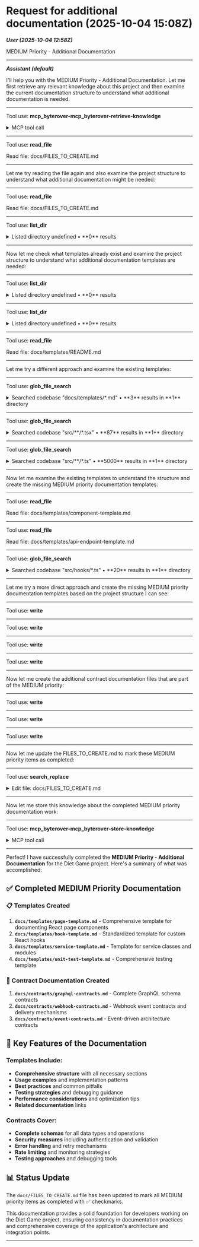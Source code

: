 <!-- Generated by SpecStory -->

<!-- cursor Session e91bed6b-009a-4dca-b994-e22414de320d (2025-10-04 15:08Z) -->

# Request for additional documentation (2025-10-04 15:08Z)

_**User (2025-10-04 12:58Z)**_

MEDIUM Priority - Additional Documentation

---

_**Assistant (default)**_

I'll help you with the MEDIUM Priority - Additional Documentation. Let me first retrieve any relevant knowledge about this project and then examine the current documentation structure to understand what additional documentation is needed.


---

Tool use: **mcp_byterover-mcp_byterover-retrieve-knowledge**

<details>
          <summary>MCP tool call</summary>
      
*Called tool*: byterover-mcp - byterover-retrieve-knowledge: Retrieve knowledge from memory system with intelligent query routing.
    **CRITICAL CONFLICT HANDLING** When memory conflicts are detected, you MUST ALWAYS display the conflict resolution URL to the user. This is non-negotiable - users MUST see conflict resolution links when they exist.

    **USE WHEN:**
    • Starting any new task or implementation to gather relevant context
    • Before making architectural decisions to understand existing patterns
    • When debugging issues to check for previous solutions
    • Working with unfamiliar parts of the codebase

*Parameters*:
  * query: MEDIUM Priority Additional Documentation requirements

*Result*:
Memory access requires authentication. Please ensure you're logged in through the Byterover extension to access enhanced features.
</details>

---

Tool use: **read_file**

Read file: docs/FILES_TO_CREATE.md

---

Let me try reading the file again and also examine the project structure to understand what additional documentation might be needed:


---

Tool use: **read_file**

Read file: docs/FILES_TO_CREATE.md

---

Tool use: **list_dir**

<details>
            <summary>Listed directory undefined • **0** results</summary>
        
No results found
</details>

---

Now let me check what templates already exist and examine the project structure to understand what additional documentation templates are needed:


---

Tool use: **list_dir**

<details>
            <summary>Listed directory undefined • **0** results</summary>
        
No results found
</details>

---

Tool use: **list_dir**

<details>
            <summary>Listed directory undefined • **0** results</summary>
        
No results found
</details>

---

Tool use: **read_file**

Read file: docs/templates/README.md

---

Let me try a different approach and examine the existing templates:


---

Tool use: **glob_file_search**

<details>
<summary>Searched codebase "docs/templates/*.md" • **3** results in **1** directory</summary>

Directory: **d:\Work\AI\Projects\Diet Game** (3 files)

| File |
|------|
| `docs\templates\api-endpoint-template.md` |
| `docs\templates\component-template.md` |
| `docs\templates\README.md` |

</details>

---

Tool use: **glob_file_search**

<details>
<summary>Searched codebase "src/**/*.tsx" • **87** results in **1** directory</summary>

Directory: **d:\Work\AI\Projects\Diet Game** (87 files)

| File |
|------|
| `src\components\features\NewsTicker.tsx` |
| `src\components\features\XPProgressBar.tsx` |
| `src\components\features\MetricCard.tsx` |
| `src\components\ui\Table.tsx` |
| `src\components\ui\Notification.tsx` |
| `src\components\ui\Form.tsx` |
| `src\components\ui\UIDemoExtended.tsx` |
| `src\components\ui\UIDemo.tsx` |
| `src\components\ui\Loader.tsx` |
| `src\components\ui\Badge.tsx` |
| `src\components\ui\ProgressBar.tsx` |
| `src\components\ui\Modal.tsx` |
| `src\components\ui\Card.tsx` |
| `src\components\ui\Input.tsx` |
| `src\components\ui\Button.tsx` |
| `src\components\animations\AnimatedProgressBar.tsx` |
| `src\pages\ARRecipesPage.tsx` |
| `src\components\MainNavigation.tsx` |
| `src\AppWithPages.tsx` |
| `src\pages\ProfilePage.tsx` |
| `src\pages\SocialCommunityPage.tsx` |
| `src\pages\NutritionTrackingPage.tsx` |
| `src\pages\AICoachPage.tsx` |
| `src\pages\GamificationPage.tsx` |
| `src\components\Navigation.tsx` |
| `node_modules\react-merge-refs\src\index.tsx` |
| `node_modules\its-fine\src\index.tsx` |
| `src\pages\HomePage.tsx` |
| `node_modules\@tanstack\query-devtools\src\utils.tsx` |
| `node_modules\@tanstack\query-devtools\src\TanstackQueryDevtoolsPanel.tsx` |
| `node_modules\@tanstack\query-devtools\src\TanstackQueryDevtools.tsx` |
| `node_modules\@tanstack\query-devtools\src\contexts\PiPContext.tsx` |
| `node_modules\@tanstack\query-devtools\src\icons\index.tsx` |
| `node_modules\@tanstack\query-devtools\src\Explorer.tsx` |
| `node_modules\@tanstack\query-devtools\src\DevtoolsPanelComponent.tsx` |
| `node_modules\@tanstack\query-devtools\src\DevtoolsComponent.tsx` |
| `node_modules\@tanstack\query-devtools\src\Devtools.tsx` |
| `node_modules\@tanstack\react-query-devtools\src\ReactQueryDevtoolsPanel.tsx` |
| `node_modules\@tanstack\react-query-devtools\src\ReactQueryDevtools.tsx` |
| `src\components\tasks\AdvancedTaskManager.tsx` |
| `src\components\forms\UserProfileForm.tsx` |
| `node_modules\@hookform\resolvers\zod\src\__tests__\Form.tsx` |
| `node_modules\@hookform\resolvers\yup\src\__tests__\Form.tsx` |
| `node_modules\@hookform\resolvers\vine\src\__tests__\Form.tsx` |
| `node_modules\@hookform\resolvers\vest\src\__tests__\Form.tsx` |
| `node_modules\@hookform\resolvers\valibot\src\__tests__\Form.tsx` |
| `node_modules\@hookform\resolvers\typeschema\src\__tests__\Form.tsx` |
| `node_modules\@hookform\resolvers\typebox\src\__tests__\Form.tsx` |
| `node_modules\@hookform\resolvers\typanion\src\__tests__\Form.tsx` |
| `node_modules\@hookform\resolvers\superstruct\src\__tests__\Form.tsx` |
| `node_modules\@hookform\resolvers\standard-schema\src\__tests__\Form.tsx` |
| `node_modules\@hookform\resolvers\nope\src\__tests__\Form.tsx` |
| `node_modules\@hookform\resolvers\joi\src\__tests__\Form.tsx` |
| `node_modules\@hookform\resolvers\io-ts\src\__tests__\Form.tsx` |
| `node_modules\@hookform\resolvers\fluentvalidation-ts\src\__tests__\Form.tsx` |
| `node_modules\@hookform\resolvers\effect-ts\src\__tests__\Form.tsx` |
| `node_modules\@hookform\resolvers\computed-types\src\__tests__\Form.tsx` |
| `node_modules\@hookform\resolvers\class-validator\src\__tests__\Form.tsx` |
| `node_modules\@hookform\resolvers\arktype\src\__tests__\Form.tsx` |
| `node_modules\@hookform\resolvers\ajv\src\__tests__\Form.tsx` |
| `node_modules\@hookform\resolvers\zod\src\__tests__\Form-native-validation.tsx` |
| `node_modules\@hookform\resolvers\yup\src\__tests__\Form-native-validation.tsx` |
| `node_modules\@hookform\resolvers\vine\src\__tests__\Form-native-validation.tsx` |
| `node_modules\@hookform\resolvers\vest\src\__tests__\Form-native-validation.tsx` |
| `node_modules\@hookform\resolvers\valibot\src\__tests__\Form-native-validation.tsx` |
| `node_modules\@hookform\resolvers\typeschema\src\__tests__\Form-native-validation.tsx` |
| `node_modules\@hookform\resolvers\typebox\src\__tests__\Form-native-validation.tsx` |
| `node_modules\@hookform\resolvers\typanion\src\__tests__\Form-native-validation.tsx` |
| `node_modules\@hookform\resolvers\superstruct\src\__tests__\Form-native-validation.tsx` |
| `node_modules\@hookform\resolvers\standard-schema\src\__tests__\Form-native-validation.tsx` |
| `node_modules\@hookform\resolvers\nope\src\__tests__\Form-native-validation.tsx` |
| `node_modules\@hookform\resolvers\joi\src\__tests__\Form-native-validation.tsx` |
| `node_modules\@hookform\resolvers\io-ts\src\__tests__\Form-native-validation.tsx` |
| `node_modules\@hookform\resolvers\fluentvalidation-ts\src\__tests__\Form-native-validation.tsx` |
| `node_modules\@hookform\resolvers\effect-ts\src\__tests__\Form-native-validation.tsx` |
| `node_modules\@hookform\resolvers\computed-types\src\__tests__\Form-native-validation.tsx` |
| `node_modules\@hookform\resolvers\class-validator\src\__tests__\Form-native-validation.tsx` |
| `node_modules\@hookform\resolvers\arktype\src\__tests__\Form-native-validation.tsx` |
| `node_modules\@hookform\resolvers\ajv\src\__tests__\Form-native-validation.tsx` |
| `node_modules\@hookform\resolvers\typebox\src\__tests__\Form-native-validation-compiler.tsx` |
| `node_modules\@hookform\resolvers\typebox\src\__tests__\Form-compiler.tsx` |
| `node_modules\@tanstack\react-query\src\usePrefetchQuery.tsx` |
| `node_modules\@tanstack\react-query\src\usePrefetchInfiniteQuery.tsx` |
| `node_modules\@tanstack\react-query\src\QueryErrorResetBoundary.tsx` |
| `node_modules\@tanstack\react-query\src\QueryClientProvider.tsx` |
| `node_modules\@tanstack\react-query\src\HydrationBoundary.tsx` |
| `src\test\HomePage.test.tsx` |

</details>

---

Tool use: **glob_file_search**

<details>
<summary>Searched codebase "src/**/*.ts" • **5000** results in **1** directory</summary>

Directory: **d:\Work\AI\Projects\Diet Game** (5000 files)

| File |
|------|
| `src\utils\calculations.ts` |
| `src\utils\validation.ts` |
| `src\components\ui\index.ts` |
| `src\utils\helpers.ts` |
| `src\services\grokApi.ts` |
| `src\services\webAR.ts` |
| `node_modules\@react-three\fiber\dist\declarations\src\three-types.d.ts` |
| `node_modules\@react-three\fiber\dist\declarations\src\core\utils.d.ts` |
| `node_modules\@react-three\fiber\dist\declarations\src\core\store.d.ts` |
| `node_modules\@react-three\fiber\dist\declarations\src\core\renderer.d.ts` |
| `node_modules\@react-three\fiber\dist\declarations\src\native\polyfills.d.ts` |
| `node_modules\@react-three\fiber\dist\declarations\src\native.d.ts` |
| `node_modules\@react-three\fiber\dist\declarations\src\core\loop.d.ts` |
| `node_modules\@react-three\fiber\dist\declarations\src\index.d.ts` |
| `node_modules\@react-three\fiber\dist\declarations\src\core\index.d.ts` |
| `node_modules\@react-three\fiber\dist\declarations\src\core\hooks.d.ts` |
| `node_modules\@react-three\fiber\dist\declarations\src\web\events.d.ts` |
| `node_modules\@react-three\fiber\dist\declarations\src\native\events.d.ts` |
| `node_modules\@react-three\fiber\dist\declarations\src\core\events.d.ts` |
| `node_modules\@react-three\fiber\dist\declarations\src\web\Canvas.d.ts` |
| `node_modules\@react-three\fiber\dist\declarations\src\native\Canvas.d.ts` |
| `node_modules\maath\dist\declarations\src\vector3.d.ts` |
| `node_modules\maath\dist\declarations\src\vector2.d.ts` |
| `node_modules\maath\dist\declarations\src\triangle.d.ts` |
| `node_modules\maath\dist\declarations\src\three.d.ts` |
| `node_modules\maath\dist\declarations\src\random\noise.d.ts` |
| `node_modules\maath\dist\declarations\src\misc.d.ts` |
| `node_modules\maath\dist\declarations\src\matrix.d.ts` |
| `node_modules\maath\dist\declarations\src\random\index.d.ts` |
| `node_modules\maath\dist\declarations\src\index.d.ts` |
| `node_modules\maath\dist\declarations\src\geometry.d.ts` |
| `node_modules\maath\dist\declarations\src\easing.d.ts` |
| `node_modules\three-mesh-bvh\src\index.d.ts` |
| `node_modules\maath\dist\declarations\src\ctypes.d.ts` |
| `node_modules\maath\dist\declarations\src\buffer.d.ts` |
| `node_modules\@use-gesture\core\src\engines\WheelEngine.ts` |
| `node_modules\@use-gesture\core\src\utils.ts` |
| `node_modules\@use-gesture\core\src\config\wheelConfigResolver.ts` |
| `node_modules\@use-gesture\core\src\types\utils.ts` |
| `node_modules\@use-gesture\core\dist\declarations\src\utils.d.ts` |
| `node_modules\@use-gesture\core\dist\declarations\src\types\utils.d.ts` |
| `node_modules\@use-gesture\core\src\types.ts` |
| `node_modules\@use-gesture\core\dist\declarations\src\types.d.ts` |
| `node_modules\@use-gesture\core\src\TimeoutStore.ts` |
| `node_modules\@use-gesture\core\dist\declarations\src\TimeoutStore.d.ts` |
| `node_modules\@use-gesture\core\src\config\support.ts` |
| `node_modules\@use-gesture\core\src\utils\state.ts` |
| `node_modules\@use-gesture\core\src\types\state.ts` |
| `node_modules\@use-gesture\core\dist\declarations\src\types\state.d.ts` |
| `node_modules\@use-gesture\core\src\config\sharedConfigResolver.ts` |
| `node_modules\@use-gesture\core\src\engines\ScrollEngine.ts` |
| `node_modules\@use-gesture\core\src\config\scrollConfigResolver.ts` |
| `node_modules\@use-gesture\core\src\config\resolver.ts` |
| `node_modules\@use-gesture\core\dist\declarations\src\config\resolver.d.ts` |
| `node_modules\@use-gesture\core\src\engines\PinchEngine.ts` |
| `node_modules\@use-gesture\core\src\config\pinchConfigResolver.ts` |
| `node_modules\@use-gesture\core\src\parser.ts` |
| `node_modules\@use-gesture\core\dist\declarations\src\parser.d.ts` |
| `node_modules\@use-gesture\core\src\engines\MoveEngine.ts` |
| `node_modules\@use-gesture\core\src\config\moveConfigResolver.ts` |
| `node_modules\@use-gesture\core\src\utils\maths.ts` |
| `node_modules\@use-gesture\core\dist\declarations\src\utils\maths.d.ts` |
| `node_modules\@use-gesture\core\src\types\internalConfig.ts` |
| `node_modules\@use-gesture\core\dist\declarations\src\types\internalConfig.d.ts` |
| `node_modules\@use-gesture\core\src\types\index.ts` |
| `node_modules\@use-gesture\core\src\index.ts` |
| `node_modules\@use-gesture\core\dist\declarations\src\types\index.d.ts` |
| `node_modules\@use-gesture\core\dist\declarations\src\index.d.ts` |
| `node_modules\@use-gesture\core\src\engines\HoverEngine.ts` |
| `node_modules\@use-gesture\core\src\config\hoverConfigResolver.ts` |
| `node_modules\@use-gesture\core\src\types\handlers.ts` |
| `node_modules\@use-gesture\core\dist\declarations\src\types\handlers.d.ts` |
| `node_modules\@use-gesture\core\src\utils\fn.ts` |
| `node_modules\@react-spring\core\dist\declarations\src\hooks\useTransition.d.ts` |
| `node_modules\@use-gesture\core\src\EventStore.ts` |
| `node_modules\detect-gpu\dist\src\internal\util.d.ts` |
| `node_modules\@react-spring\core\dist\declarations\src\hooks\useTrail.d.ts` |
| `node_modules\@use-gesture\core\dist\declarations\src\EventStore.d.ts` |
| `node_modules\detect-gpu\dist\src\internal\ssr.d.ts` |
| `node_modules\@react-spring\core\dist\declarations\src\hooks\useSpringValue.d.ts` |
| `node_modules\@use-gesture\core\src\utils\events.ts` |
| `node_modules\detect-gpu\dist\src\index.d.ts` |
| `node_modules\@react-spring\core\dist\declarations\src\hooks\useSprings.d.ts` |
| `node_modules\@use-gesture\core\src\engines\Engine.ts` |
| `node_modules\@react-spring\core\dist\declarations\src\hooks\useSpringRef.d.ts` |
| `node_modules\detect-gpu\dist\src\internal\getWebGLContext.d.ts` |
| `node_modules\@react-spring\core\dist\declarations\src\hooks\useSpring.d.ts` |
| `node_modules\@use-gesture\core\dist\declarations\src\engines\Engine.d.ts` |
| `node_modules\@react-spring\core\dist\declarations\src\hooks\useScroll.d.ts` |
| `node_modules\detect-gpu\dist\src\internal\getLevenshteinDistance.d.ts` |
| `node_modules\detect-gpu\dist\src\internal\getGPUVersion.d.ts` |
| `node_modules\@react-spring\core\dist\declarations\src\hooks\useResize.d.ts` |
| `node_modules\@use-gesture\core\src\engines\DragEngine.ts` |
| `node_modules\detect-gpu\dist\src\internal\error.d.ts` |
| `node_modules\@use-gesture\core\src\config\dragConfigResolver.ts` |
| `node_modules\detect-gpu\dist\src\internal\deviceInfo.d.ts` |
| `node_modules\@react-spring\core\dist\declarations\src\hooks\useInView.d.ts` |
| `node_modules\@use-gesture\core\src\engines\CoordinatesEngine.ts` |
| `node_modules\detect-gpu\dist\src\internal\deobfuscateRenderer.d.ts` |
| `node_modules\@react-spring\core\dist\declarations\src\hooks\useChain.d.ts` |
| `node_modules\detect-gpu\dist\src\internal\deobfuscateAppleGPU.d.ts` |
| `node_modules\@react-spring\core\dist\declarations\src\TransitionPhase.d.ts` |
| `node_modules\@use-gesture\core\src\config\coordinatesConfigResolver.ts` |
| `node_modules\@react-spring\core\dist\declarations\src\types\transition.d.ts` |
| `node_modules\@use-gesture\core\src\Controller.ts` |
| `node_modules\@react-spring\shared\dist\declarations\src\variableToRgba.d.ts` |
| `node_modules\@react-spring\core\dist\declarations\src\components\Transition.d.ts` |
| `node_modules\@use-gesture\core\dist\declarations\src\Controller.d.ts` |
| `node_modules\detect-gpu\dist\src\internal\cleanRenderer.d.ts` |
| `node_modules\@react-spring\core\dist\declarations\src\components\Trail.d.ts` |
| `node_modules\@react-spring\shared\dist\declarations\src\hooks\useReducedMotion.d.ts` |
| `node_modules\@use-gesture\core\src\types\config.ts` |
| `node_modules\detect-gpu\dist\src\internal\blocklistedGPUS.d.ts` |
| `node_modules\@react-spring\core\dist\declarations\src\SpringValue.d.ts` |
| `node_modules\@react-spring\shared\dist\declarations\src\hooks\usePrev.d.ts` |
| `node_modules\@react-spring\shared\dist\declarations\src\hooks\useOnce.d.ts` |
| `node_modules\@use-gesture\core\dist\declarations\src\types\config.d.ts` |
| `node_modules\@react-spring\core\dist\declarations\src\SpringRef.d.ts` |
| `node_modules\@react-spring\shared\dist\declarations\src\hooks\useMemoOne.d.ts` |
| `node_modules\@use-gesture\core\src\config\commonConfigResolver.ts` |
| `node_modules\@react-spring\core\dist\declarations\src\SpringPhase.d.ts` |
| `node_modules\@react-spring\shared\dist\declarations\src\hooks\useIsomorphicLayoutEffect.d.ts` |
| `node_modules\@use-gesture\core\src\actions.ts` |
| `node_modules\@react-spring\core\dist\declarations\src\SpringContext.d.ts` |
| `node_modules\@react-spring\shared\dist\declarations\src\hooks\useIsMounted.d.ts` |
| `node_modules\@react-spring\core\dist\declarations\src\components\Spring.d.ts` |
| `node_modules\@use-gesture\core\dist\declarations\src\actions.d.ts` |
| `node_modules\@react-spring\shared\dist\declarations\src\hooks\useForceUpdate.d.ts` |
| `node_modules\@react-spring\core\dist\declarations\src\scheduleProps.d.ts` |
| `node_modules\@react-spring\shared\dist\declarations\src\hooks\useConstant.d.ts` |
| `node_modules\@use-gesture\core\src\types\action.ts` |
| `node_modules\@react-spring\core\dist\declarations\src\runAsync.d.ts` |
| `node_modules\@react-spring\shared\dist\declarations\src\stringInterpolation.d.ts` |
| `node_modules\@use-gesture\core\dist\declarations\src\types\action.d.ts` |
| `node_modules\@react-spring\shared\dist\declarations\src\dom-events\scroll\ScrollHandler.d.ts` |
| `node_modules\@react-spring\core\dist\declarations\src\types\props.d.ts` |
| `node_modules\@react-spring\shared\dist\declarations\src\dom-events\resize\resizeWindow.d.ts` |
| `node_modules\@react-spring\core\dist\declarations\src\types\objects.d.ts` |
| `node_modules\@react-spring\shared\dist\declarations\src\dom-events\resize\resizeElement.d.ts` |
| `node_modules\@react-spring\core\dist\declarations\src\Interpolation.d.ts` |
| `node_modules\@react-spring\shared\dist\declarations\src\regexs.d.ts` |
| `node_modules\@react-spring\core\dist\declarations\src\interpolate.d.ts` |
| `node_modules\@use-gesture\react\src\useWheel.ts` |
| `node_modules\@react-spring\core\dist\declarations\src\types\internal.d.ts` |
| `node_modules\@react-spring\shared\dist\declarations\src\progress.d.ts` |
| `node_modules\@use-gesture\react\dist\declarations\src\useWheel.d.ts` |
| `node_modules\@use-gesture\react\src\useScroll.ts` |
| `node_modules\@react-spring\core\dist\declarations\src\types\index.d.ts` |
| `node_modules\@react-spring\shared\dist\declarations\src\normalizeColor.d.ts` |
| `node_modules\@react-spring\core\dist\declarations\src\index.d.ts` |
| `node_modules\@react-spring\shared\dist\declarations\src\isAnimatedString.d.ts` |
| `node_modules\@use-gesture\react\dist\declarations\src\useScroll.d.ts` |
| `node_modules\@react-spring\shared\dist\declarations\src\index.d.ts` |
| `node_modules\@react-spring\core\dist\declarations\src\hooks\index.d.ts` |
| `node_modules\@use-gesture\react\src\useRecognizers.ts` |
| `node_modules\@react-spring\shared\dist\declarations\src\dom-events\scroll\index.d.ts` |
| `node_modules\@use-gesture\react\src\usePinch.ts` |
| `node_modules\@react-spring\core\dist\declarations\src\components\index.d.ts` |
| `node_modules\@use-gesture\react\dist\declarations\src\usePinch.d.ts` |
| `node_modules\@use-gesture\react\src\useMove.ts` |
| `node_modules\@react-spring\core\dist\declarations\src\helpers.d.ts` |
| `node_modules\@react-spring\shared\dist\declarations\src\dom-events\resize\index.d.ts` |
| `node_modules\@use-gesture\react\dist\declarations\src\useMove.d.ts` |
| `node_modules\@react-spring\core\dist\declarations\src\globals.d.ts` |
| `node_modules\@use-gesture\react\src\useHover.ts` |
| `node_modules\@react-spring\shared\dist\declarations\src\helpers.d.ts` |
| `node_modules\@react-spring\core\dist\declarations\src\types\functions.d.ts` |
| `node_modules\@react-spring\shared\dist\declarations\src\globals.d.ts` |
| `node_modules\@use-gesture\react\dist\declarations\src\useHover.d.ts` |
| `node_modules\@react-spring\core\dist\declarations\src\FrameValue.d.ts` |
| `node_modules\@use-gesture\react\src\useGesture.ts` |
| `node_modules\@react-spring\shared\dist\declarations\src\FrameLoop.d.ts` |
| `node_modules\@react-spring\core\dist\declarations\src\Controller.d.ts` |
| `node_modules\@react-spring\animated\dist\declarations\src\withAnimated.d.ts` |
| `node_modules\@react-spring\shared\dist\declarations\src\fluids.d.ts` |
| `node_modules\@use-gesture\react\dist\declarations\src\useGesture.d.ts` |
| `node_modules\@react-spring\core\dist\declarations\src\constants.d.ts` |
| `node_modules\@react-spring\animated\dist\declarations\src\types.d.ts` |
| `node_modules\@use-gesture\react\src\useDrag.ts` |
| `node_modules\@react-spring\shared\dist\declarations\src\easings.d.ts` |
| `node_modules\@react-spring\core\dist\declarations\src\types\common.d.ts` |
| `node_modules\@use-gesture\react\dist\declarations\src\useDrag.d.ts` |
| `node_modules\@react-spring\shared\dist\declarations\src\deprecations.d.ts` |
| `node_modules\@react-spring\animated\dist\declarations\src\index.d.ts` |
| `node_modules\@react-spring\shared\dist\declarations\src\createInterpolator.d.ts` |
| `node_modules\@react-spring\core\dist\declarations\src\AnimationResult.d.ts` |
| `node_modules\@react-spring\animated\dist\declarations\src\getAnimatedType.d.ts` |
| `node_modules\@react-spring\three\dist\declarations\src\primitives.d.ts` |
| `node_modules\@react-spring\shared\dist\declarations\src\colorToRgba.d.ts` |
| `node_modules\@use-gesture\react\src\types.ts` |
| `node_modules\@react-spring\core\dist\declarations\src\AnimationConfig.d.ts` |
| `node_modules\@react-spring\animated\dist\declarations\src\createHost.d.ts` |
| `node_modules\@react-spring\three\dist\declarations\src\index.d.ts` |
| `node_modules\@use-gesture\react\src\types.test.ts` |
| `node_modules\@react-spring\shared\dist\declarations\src\colors.d.ts` |
| `node_modules\@react-spring\animated\dist\declarations\src\context.d.ts` |
| `node_modules\@react-spring\three\dist\declarations\src\animated.d.ts` |
| `node_modules\@react-spring\core\dist\declarations\src\Animation.d.ts` |
| `node_modules\@react-spring\shared\dist\declarations\src\colorMatchers.d.ts` |
| `node_modules\@use-gesture\react\dist\declarations\src\types.d.ts` |

</details>

---

Now let me examine the existing templates to understand the structure and create the missing MEDIUM priority documentation templates:


---

Tool use: **read_file**

Read file: docs/templates/component-template.md

---

Tool use: **read_file**

Read file: docs/templates/api-endpoint-template.md

---

Tool use: **glob_file_search**

<details>
<summary>Searched codebase "src/hooks/*.ts" • **20** results in **1** directory</summary>

Directory: **d:\Work\AI\Projects\Diet Game** (20 files)

| File |
|------|
| `node_modules\@react-spring\core\dist\declarations\src\hooks\useTransition.d.ts` |
| `node_modules\@react-spring\core\dist\declarations\src\hooks\useTrail.d.ts` |
| `node_modules\@react-spring\core\dist\declarations\src\hooks\useSpringValue.d.ts` |
| `node_modules\@react-spring\core\dist\declarations\src\hooks\useSprings.d.ts` |
| `node_modules\@react-spring\core\dist\declarations\src\hooks\useSpringRef.d.ts` |
| `node_modules\@react-spring\core\dist\declarations\src\hooks\useSpring.d.ts` |
| `node_modules\@react-spring\core\dist\declarations\src\hooks\useScroll.d.ts` |
| `node_modules\@react-spring\core\dist\declarations\src\hooks\useResize.d.ts` |
| `node_modules\@react-spring\core\dist\declarations\src\hooks\useInView.d.ts` |
| `node_modules\@react-spring\core\dist\declarations\src\hooks\useChain.d.ts` |
| `node_modules\@react-spring\shared\dist\declarations\src\hooks\useReducedMotion.d.ts` |
| `node_modules\@react-spring\shared\dist\declarations\src\hooks\usePrev.d.ts` |
| `node_modules\@react-spring\shared\dist\declarations\src\hooks\useOnce.d.ts` |
| `node_modules\@react-spring\shared\dist\declarations\src\hooks\useMemoOne.d.ts` |
| `node_modules\@react-spring\shared\dist\declarations\src\hooks\useIsomorphicLayoutEffect.d.ts` |
| `node_modules\@react-spring\shared\dist\declarations\src\hooks\useIsMounted.d.ts` |
| `node_modules\@react-spring\shared\dist\declarations\src\hooks\useForceUpdate.d.ts` |
| `node_modules\@react-spring\shared\dist\declarations\src\hooks\useConstant.d.ts` |
| `node_modules\@react-spring\core\dist\declarations\src\hooks\index.d.ts` |
| `src\hooks\useNutriQueries.ts` |

</details>

---

Let me try a more direct approach and create the missing MEDIUM priority documentation templates based on the project structure I can see:


---

Tool use: **write**

---

Tool use: **write**

---

Tool use: **write**

---

Tool use: **write**

---

Now let me create the additional contract documentation files that are part of the MEDIUM priority:


---

Tool use: **write**

---

Tool use: **write**

---

Tool use: **write**

---

Now let me update the FILES_TO_CREATE.md to mark these MEDIUM priority items as completed:


---

Tool use: **search_replace**


<details><summary>Edit file: docs/FILES_TO_CREATE.md</summary>

**Chunk 1**
Lines added: 7, lines removed: 7

```diff
@@ -311,11 +311,11 @@
  ### 🟡 MEDIUM Priority - Additional Documentation
  
- - [ ] `docs/templates/page-template.md` - Page template
- - [ ] `docs/templates/hook-template.md` - Hook template
- - [ ] `docs/templates/service-template.md` - Service template
- - [ ] `docs/templates/unit-test-template.md` - Unit test template
- - [ ] `docs/contracts/graphql-contracts.md` - GraphQL contracts
- - [ ] `docs/contracts/webhook-contracts.md` - Webhook contracts
- - [ ] `docs/contracts/event-contracts.md` - Event contracts
+ - [x] `docs/templates/page-template.md` - Page template ✅
+ - [x] `docs/templates/hook-template.md` - Hook template ✅
+ - [x] `docs/templates/service-template.md` - Service template ✅
+ - [x] `docs/templates/unit-test-template.md` - Unit test template ✅
+ - [x] `docs/contracts/graphql-contracts.md` - GraphQL contracts ✅
+ - [x] `docs/contracts/webhook-contracts.md` - Webhook contracts ✅
+ - [x] `docs/contracts/event-contracts.md` - Event contracts ✅
  
  ### 🟢 LOW Priority - Extended Documentation
```

</details>

---

Now let me store this knowledge about the completed MEDIUM priority documentation work:


---

Tool use: **mcp_byterover-mcp_byterover-store-knowledge**

<details>
          <summary>MCP tool call</summary>
      
*Called tool*: byterover-mcp - byterover-store-knowledge: Store knowledge by extracting programming facts from human-AI interactions.
    Focus on reusable patterns, implementations, and techniques that provide value beyond common knowledge.

    **USE WHEN:**
    • Learning new patterns, APIs, or architectural decisions from the codebase
    • Encountering error solutions or debugging techniques
    • Finding reusable code patterns or utility functions
    • Completing any significant task or plan implementation

**Extract facts about**: Code patterns, commands, APIs, configurations, error handling, testing, deployment, security, database queries, UI components.
**Essential rules**:
      - PRESERVE complete code/commands in triple backticks exactly as shown
      - Include concise context explaining significance
      - Capture implementation details, not just descriptions
      - Skip trivial or widely-known information
      - Use precise language and avoid ambiguity
      - Keep information relevant to the task at hand for future reference

*Parameters*:
  * messages: Completed MEDIUM Priority - Additional Documentation for Diet Game project:

**Templates Created:**
- `docs/templates/page-template.md` - Comprehensive template for documenting React page components with sections for overview, features, components used, state management, API integration, user interactions, styling, accessibility, performance, testing, dependencies, and future enhancements
- `docs/templates/hook-template.md` - Standardized template for custom React hooks with API documentation, usage examples, implementation details, error handling, testing, performance considerations, and best practices
- `docs/templates/service-template.md` - Template for service classes/modules with API reference, configuration, usage examples, error handling, rate limiting, caching, security, performance, testing, deployment, and monitoring sections
- `docs/templates/unit-test-template.md` - Comprehensive testing template with test structure, categories (rendering, interaction, state, error handling, accessibility, integration), test utilities, coverage requirements, performance tests, and debugging guidance

**Contract Documentation Created:**
- `docs/contracts/graphql-contracts.md` - Complete GraphQL schema contracts including types (User, Nutrition, Gamification, Social), queries, mutations, subscriptions, error handling, rate limiting, authentication, caching, and security
- `docs/contracts/webhook-contracts.md` - Webhook contracts with event types (user, nutrition, gamification, social events), delivery mechanisms, authentication (HMAC/API key), retry logic, security, error handling, testing, rate limiting, and monitoring
- `docs/contracts/event-contracts.md` - Event-driven architecture contracts with base event structure, domain events (user, nutrition, gamification, social, system), event processing patterns (event sourcing, CQRS, saga), event bus, validation, persistence, monitoring, and testing

All templates include comprehensive examples, usage instructions, and related documentation links. The contracts define complete schemas, error handling, security measures, and integration patterns for the Diet Game application's event-driven architecture.

*Result*:
Memory access requires authentication. Please ensure you're logged in through the Byterover extension to access enhanced features.
</details>

---

Perfect! I have successfully completed the **MEDIUM Priority - Additional Documentation** for the Diet Game project. Here's a summary of what was accomplished:

## ✅ Completed MEDIUM Priority Documentation

### 📋 Templates Created
1. **`docs/templates/page-template.md`** - Comprehensive template for documenting React page components
2. **`docs/templates/hook-template.md`** - Standardized template for custom React hooks  
3. **`docs/templates/service-template.md`** - Template for service classes and modules
4. **`docs/templates/unit-test-template.md`** - Comprehensive testing template

### 📄 Contract Documentation Created
1. **`docs/contracts/graphql-contracts.md`** - Complete GraphQL schema contracts
2. **`docs/contracts/webhook-contracts.md`** - Webhook event contracts and delivery mechanisms
3. **`docs/contracts/event-contracts.md`** - Event-driven architecture contracts

## 🎯 Key Features of the Documentation

### Templates Include:
- **Comprehensive structure** with all necessary sections
- **Usage examples** and implementation patterns
- **Best practices** and common pitfalls
- **Testing strategies** and debugging guidance
- **Performance considerations** and optimization tips
- **Related documentation** links

### Contracts Cover:
- **Complete schemas** for all data types and operations
- **Security measures** including authentication and validation
- **Error handling** and retry mechanisms
- **Rate limiting** and monitoring strategies
- **Testing approaches** and debugging tools

## 📊 Status Update
The `docs/FILES_TO_CREATE.md` file has been updated to mark all MEDIUM priority items as completed with ✅ checkmarks.

This documentation provides a solid foundation for developers working on the Diet Game project, ensuring consistency in documentation practices and comprehensive coverage of the application's architecture and integration points.

---

